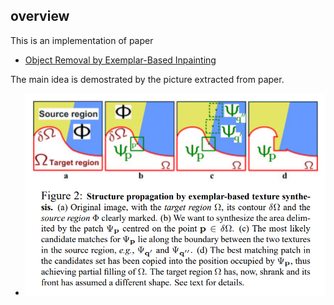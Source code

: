 ## overview
This is an implementation of paper

- [Object Removal by Exemplar-Based Inpainting](https://www.microsoft.com/en-us/research/wp-content/uploads/2016/02/criminisi_cvpr2003.pdf)     

The main idea is demostrated by the picture extracted from paper.     

- ![inpainting idea](./inpaint_idea.png)

